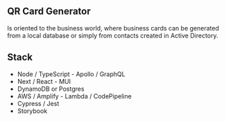 ## QR Card Generator
Is oriented to the business world, where business cards can be generated from a local database or simply from contacts created in Active Directory.

## Stack
- Node / TypeScript - Apollo / GraphQL
- Next / React - MUI
- DynamoDB or Postgres
- AWS / Amplify - Lambda / CodePipeline
- Cypress / Jest
- Storybook
